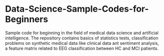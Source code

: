 # Data-Science-Sample-Codes-for-Beginners
Sample code for beginning in the field of medical data science and artificial intelligence.
The repository contains basics of statistics tests, classification problems on synthetic medical data like clinical data ant sentiment analysis,
a feature matrix related to EEG classification between HC and MCI patients.



